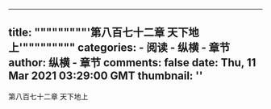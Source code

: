 
---
title: """""""""'第八百七十二章  天下地上'"""""""""
categories: 
    - 阅读
    - 纵横 - 章节
author: 纵横 - 章节
comments: false
date: Thu, 11 Mar 2021 03:29:00 GMT
thumbnail: ''
---

<div>   
第八百七十二章  天下地上  
</div>
            